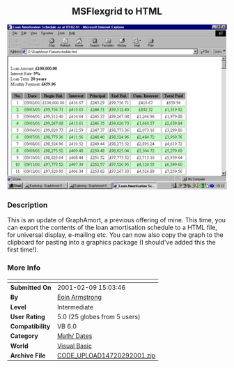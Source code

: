 ﻿<div align="center">

## MSFlexgrid to HTML

<img src="PIC2001291024156143.gif">
</div>

### Description

This is an update of GraphAmort, a previous offering of mine. This time, you can export the contents of the loan amortisation schedule to a HTML file, for universal display, e-mailing etc. You can now also copy the graph to the clipboard for pasting into a graphics package (I should've added this the first time!).
 
### More Info
 


<span>             |<span>
---                |---
**Submitted On**   |2001-02-09 15:03:46
**By**             |[Eoin Armstrong](https://github.com/Planet-Source-Code/PSCIndex/blob/master/ByAuthor/eoin-armstrong.md)
**Level**          |Intermediate
**User Rating**    |5.0 (25 globes from 5 users)
**Compatibility**  |VB 6\.0
**Category**       |[Math/ Dates](https://github.com/Planet-Source-Code/PSCIndex/blob/master/ByCategory/math-dates__1-37.md)
**World**          |[Visual Basic](https://github.com/Planet-Source-Code/PSCIndex/blob/master/ByWorld/visual-basic.md)
**Archive File**   |[CODE\_UPLOAD14720292001\.zip](https://github.com/Planet-Source-Code/eoin-armstrong-msflexgrid-to-html__1-15142/archive/master.zip)








